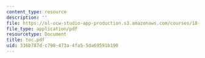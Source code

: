 ```yaml
---
content_type: resource
description: ''
file: https://ol-ocw-studio-app-production.s3.amazonaws.com/courses/18-465-topics-in-statistics-statistical-learning-theory-spring-2007/336b787dc798473a4fa55da69591b190_toc.pdf
file_type: application/pdf
resourcetype: Document
title: toc.pdf
uid: 336b787d-c798-473a-4fa5-5da69591b190
---
```


